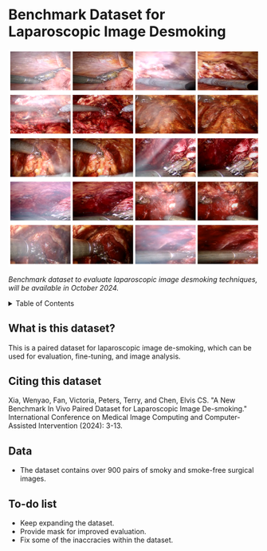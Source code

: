 # Benchmark Dataset for Laparoscopic Image Desmoking


![Benchmark dataset to evaluate laparoscopic image desmoking techniques, will be available in October 2024.](images/dataset_snapshot.png)

*Benchmark dataset to evaluate laparoscopic image desmoking techniques, will be available in October 2024.*

<details><summary>Table of Contents</summary><p>

* [What is this dataset?](#what-is-verse)
* [Citing This Dataset](#citing-verse)
* [Data](#data)
* [To-do list](#Todo)


</p></details><p></p>

## What is this dataset?
This is a paired dataset for laparoscopic image de-smoking, which can be used for evaluation, fine-tuning, and image analysis.
 

## Citing this dataset
Xia, Wenyao, Fan, Victoria, Peters, Terry, and Chen, Elvis CS. "A New Benchmark In Vivo Paired Dataset for Laparoscopic Image De-smoking." International Conference on Medical Image Computing and Computer-Assisted Intervention (2024): 3-13.


## Data

* The dataset contains over 900 pairs of smoky and smoke-free surgical images.

## To-do list
- Keep expanding the dataset.
- Provide mask for improved evaluation.
- Fix some of the inaccracies within the dataset.


